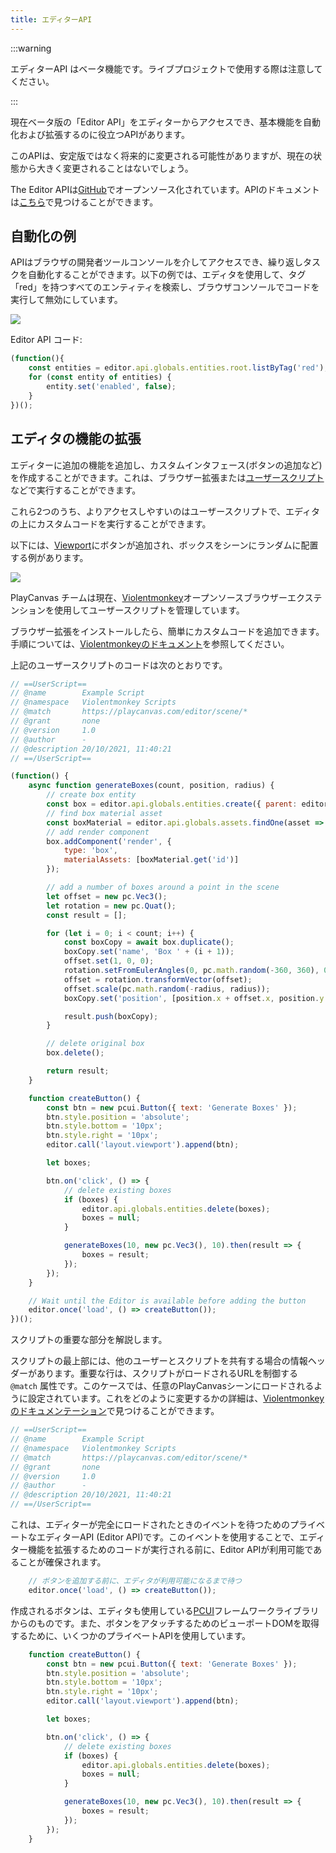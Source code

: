 ```yaml
---
title: エディターAPI
---
```


:::warning

エディターAPI はベータ機能です。ライブプロジェクトで使用する際は注意してください。

:::

現在ベータ版の「Editor API」をエディターからアクセスでき、基本機能を自動化および拡張するのに役立つAPIがあります。

このAPIは、安定版ではなく将来的に変更される可能性がありますが、現在の状態から大きく変更されることはないでしょう。

The Editor APIは[GitHub][github-repo]でオープンソース化されています。APIのドキュメントは[こちら][github-api]で見つけることができます。

## 自動化の例

APIはブラウザの開発者ツールコンソールを介してアクセスでき、繰り返しタスクを自動化することができます。以下の例では、エディタを使用して、タグ「red」を持つすべてのエンティティを検索し、ブラウザコンソールでコードを実行して無効にしています。

![](/img/user-manual/editor/editor-api/disable-red-boxes.gif)

Editor API コード:

```javascript
(function(){
    const entities = editor.api.globals.entities.root.listByTag('red');
    for (const entity of entities) {
        entity.set('enabled', false);
    }
})();
```

## エディタの機能の拡張

エディターに追加の機能を追加し、カスタムインタフェース(ボタンの追加など)を作成することができます。これは、ブラウザー拡張または[ユーザースクリプト][user-scripts]などで実行することができます。

これら2つのうち、よりアクセスしやすいのはユーザースクリプトで、エディタの上にカスタムコードを実行することができます。

以下には、[Viewport][viewport]にボタンが追加され、ボックスをシーンにランダムに配置する例があります。

![](/img/user-manual/editor/editor-api/generate-random-boxes.gif)

PlayCanvas チームは現在、[Violentmonkey][violentmonkey]オープンソースブラウザーエクステンションを使用してユーザースクリプトを管理しています。

ブラウザー拡張をインストールしたら、簡単にカスタムコードを追加できます。手順については、[Violentmonkeyのドキュメント][violentmonkey-docs]を参照してください。

上記のユーザースクリプトのコードは次のとおりです。

```javascript
// ==UserScript==
// @name        Example Script
// @namespace   Violentmonkey Scripts
// @match       https://playcanvas.com/editor/scene/*
// @grant       none
// @version     1.0
// @author      -
// @description 20/10/2021, 11:40:21
// ==/UserScript==

(function() {
    async function generateBoxes(count, position, radius) {
        // create box entity
        const box = editor.api.globals.entities.create({ parent: editor.api.globals.entities.root });
        // find box material asset
        const boxMaterial = editor.api.globals.assets.findOne(asset => asset.get('name') === 'boxMaterial');
        // add render component
        box.addComponent('render', {
            type: 'box',
            materialAssets: [boxMaterial.get('id')]
        });

        // add a number of boxes around a point in the scene
        let offset = new pc.Vec3();
        let rotation = new pc.Quat();
        const result = [];

        for (let i = 0; i < count; i++) {
            const boxCopy = await box.duplicate();
            boxCopy.set('name', 'Box ' + (i + 1));
            offset.set(1, 0, 0);
            rotation.setFromEulerAngles(0, pc.math.random(-360, 360), 0);
            offset = rotation.transformVector(offset);
            offset.scale(pc.math.random(-radius, radius));
            boxCopy.set('position', [position.x + offset.x, position.y + offset.y, position.z + offset.z]);

            result.push(boxCopy);
        }

        // delete original box
        box.delete();

        return result;
    }

    function createButton() {
        const btn = new pcui.Button({ text: 'Generate Boxes' });
        btn.style.position = 'absolute';
        btn.style.bottom = '10px';
        btn.style.right = '10px';
        editor.call('layout.viewport').append(btn);

        let boxes;

        btn.on('click', () => {
            // delete existing boxes
            if (boxes) {
                editor.api.globals.entities.delete(boxes);
                boxes = null;
            }

            generateBoxes(10, new pc.Vec3(), 10).then(result => {
                boxes = result;
            });
        });
    }

    // Wait until the Editor is available before adding the button
    editor.once('load', () => createButton());
})();
```

スクリプトの重要な部分を解説します。

スクリプトの最上部には、他のユーザーとスクリプトを共有する場合の情報ヘッダーがあります。重要な行は、スクリプトがロードされるURLを制御する `@match` 属性です。このケースでは、任意のPlayCanvasシーンにロードされるように設定されています。これをどのように変更するかの詳細は、[Violentmonkeyのドキュメンテーション][violentmonkey-matching]で見つけることができます。

```javascript
// ==UserScript==
// @name        Example Script
// @namespace   Violentmonkey Scripts
// @match       https://playcanvas.com/editor/scene/*
// @grant       none
// @version     1.0
// @author      -
// @description 20/10/2021, 11:40:21
// ==/UserScript==
```

これは、エディターが完全にロードされたときのイベントを待つためのプライベートなエディターAPI (Editor API)です。このイベントを使用することで、エディター機能を拡張するためのコードが実行される前に、Editor APIが利用可能であることが確保されます。

```javascript
    // ボタンを追加する前に、エディタが利用可能になるまで待つ
    editor.once('load', () => createButton());
```

作成されるボタンは、エディタも使用している[PCUI][pcui]フレームワークライブラリからのものです。また、ボタンをアタッチするためのビューポートDOMを取得するために、いくつかのプライベートAPIを使用しています。

```javascript
    function createButton() {
        const btn = new pcui.Button({ text: 'Generate Boxes' });
        btn.style.position = 'absolute';
        btn.style.bottom = '10px';
        btn.style.right = '10px';
        editor.call('layout.viewport').append(btn);

        let boxes;

        btn.on('click', () => {
            // delete existing boxes
            if (boxes) {
                editor.api.globals.entities.delete(boxes);
                boxes = null;
            }

            generateBoxes(10, new pc.Vec3(), 10).then(result => {
                boxes = result;
            });
        });
    }
```

[github-api]: https://api.playcanvas.com/editor/
[github-repo]: https://github.com/playcanvas/editor-api
[user-scripts]: https://en.wikipedia.org/wiki/Userscript
[viewport]: /user-manual/editor/interface/viewport
[violentmonkey]: https://violentmonkey.github.io/
[violentmonkey-docs]: https://violentmonkey.github.io/guide/creating-a-userscript/
[violentmonkey-matching]: https://violentmonkey.github.io/api/matching/
[pcui]: https://github.com/playcanvas/pcui
